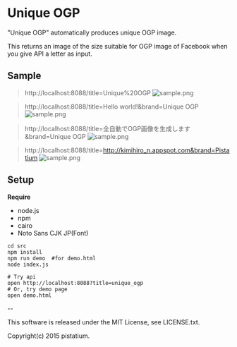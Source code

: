 # Unique OGP
"Unique OGP" automatically produces unique OGP image.

This returns an image of the size suitable for OGP image of Facebook when you give API a letter as input.

## Sample

> http://localhost:8088/title=Unique%20OGP
![sample.png](https://raw.githubusercontent.com/pistatium/unique_ogp/master/resources/sample.png)

> http://localhost:8088/title=Hello world!&brand=Unique OGP
![sample.png](https://raw.githubusercontent.com/pistatium/unique_ogp/master/resources/hello_world.png)

> http://localhost:8088/title=全自動でOGP画像を生成します&brand=Unique OGP
![sample.png](https://raw.githubusercontent.com/pistatium/unique_ogp/master/resources/sample.png)

> http://localhost:8088/title=http://kimihiro_n.appspot.com&brand=Pistatium
![sample.png](https://raw.githubusercontent.com/pistatium/unique_ogp/master/resources/pistatium.png)

## Setup

__Require__
* node.js
* npm
* cairo
* Noto Sans CJK JP(Font)

```
cd src
npm install
npm run demo  #for demo.html
node index.js

# Try api
open http://localhost:8088?title=unique_ogp
# Or, try demo page
open demo.html
```

--

This software is released under the MIT License, see LICENSE.txt.

Copyright(c) 2015 pistatium.
